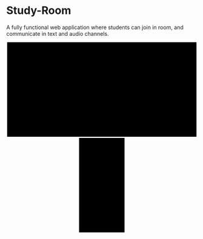 # Study-Room
A fully functional web application where students can join in room, and communicate in text and audio channels.  
<div align="center"> 
  <div>
    <img src="desktop-view.gif" width="500" height="250"/>
  </div> 
  <div> 
    <img src="desktop-view.gif" width="120" height="250"/>
  </div> 
</div>
